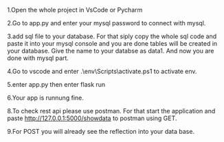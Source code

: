 1.Open the whole project in VsCode or Pycharm

2.Go to app.py and enter your mysql password to connect with mysql.

3.add sql file to your database. For that siply copy the whole sql code and paste it into
  your mysql console and you are done tables will be created in your database. Give the name
  to your databse as data1. And now you are done with mysql part.
   
4.Go to vscode and enter .\env\Scripts\activate.ps1 to activate env.

5.enter app.py then enter flask run

6.Your app is runnung fine.

8.To check rest api please use postman. For that start the application and paste 
  http://127.0.0.1:5000/showdata to postman using GET.

9.For POST you will already see the reflection into your data base.

